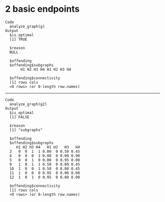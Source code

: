 # 2 basic endpoints

    Code
      analyze_graph(g)
    Output
      $is_optimal
      [1] TRUE
      
      $reason
      NULL
      
      $offending
      $offending$subgraphs
           H1 H2 H3 H4 H1 H2 H3 H4
      
      $offending$connectivity
      [1] rows cols
      <0 rows> (or 0-length row.names)
      
      

---

    Code
      analyze_graph(g2)
    Output
      $is_optimal
      [1] FALSE
      
      $reason
      [1] "subgraphs"
      
      $offending
      $offending$subgraphs
         H1 H2 H3 H4   H1 H2   H3   H4
      3   0  0  1  1 0.00  0 0.50 0.45
      4   0  0  0  1 0.00  0 0.00 0.90
      5   0  0  1  0 0.00  0 0.95 0.00
      9   1  0  1  1 0.50  0 0.00 0.45
      10  1  0  0  1 0.50  0 0.00 0.45
      11  1  0  0  0 0.95  0 0.00 0.00
      12  1  0  1  0 0.95  0 0.00 0.00
      
      $offending$connectivity
      [1] rows cols
      <0 rows> (or 0-length row.names)
      
      

